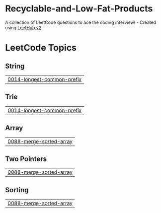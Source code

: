 # Recyclable-and-Low-Fat-Products
A collection of LeetCode questions to ace the coding interview! - Created using [LeetHub v2](https://github.com/arunbhardwaj/LeetHub-2.0)

<!---LeetCode Topics Start-->
# LeetCode Topics
## String
|  |
| ------- |
| [0014-longest-common-prefix](https://github.com/YSayaovong/Recyclable-and-Low-Fat-Products/tree/master/0014-longest-common-prefix) |
## Trie
|  |
| ------- |
| [0014-longest-common-prefix](https://github.com/YSayaovong/Recyclable-and-Low-Fat-Products/tree/master/0014-longest-common-prefix) |
## Array
|  |
| ------- |
| [0088-merge-sorted-array](https://github.com/YSayaovong/Recyclable-and-Low-Fat-Products/tree/master/0088-merge-sorted-array) |
## Two Pointers
|  |
| ------- |
| [0088-merge-sorted-array](https://github.com/YSayaovong/Recyclable-and-Low-Fat-Products/tree/master/0088-merge-sorted-array) |
## Sorting
|  |
| ------- |
| [0088-merge-sorted-array](https://github.com/YSayaovong/Recyclable-and-Low-Fat-Products/tree/master/0088-merge-sorted-array) |
<!---LeetCode Topics End-->